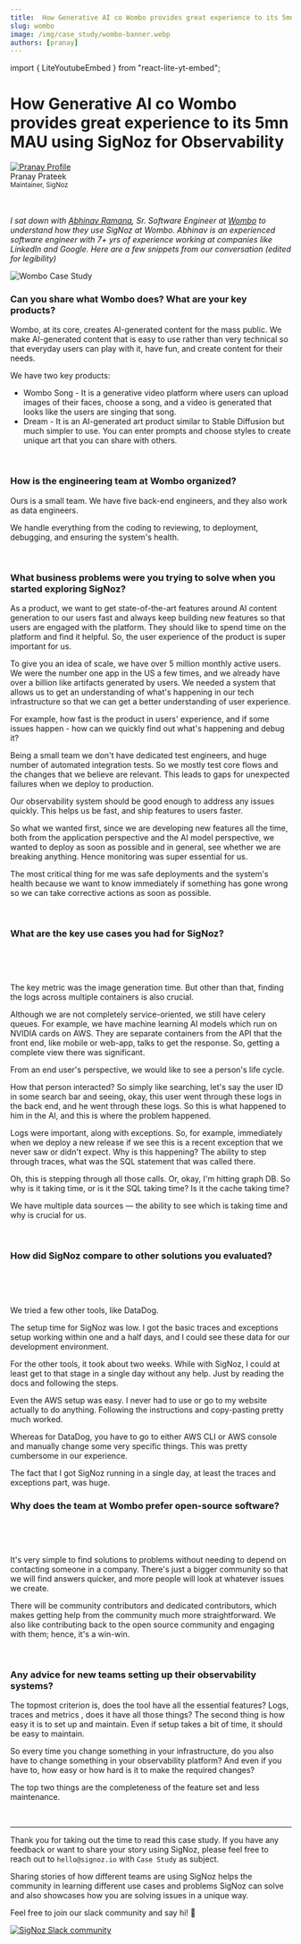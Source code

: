```yaml
---
title:  How Generative AI co Wombo provides great experience to its 5mn MAU using SigNoz for Observability
slug: wombo
image: /img/case_study/wombo-banner.webp
authors: [pranay]
---
```

import { LiteYoutubeEmbed } from "react-lite-yt-embed";

# How Generative AI co Wombo provides great experience to its 5mn MAU using SigNoz for Observability

<head>
  <link rel="canonical" href="https://signoz.io/case-study/wombo/"/>
  <meta property="og:type" content="website">
  <meta property="og:url" content="https://signoz.io/case-study/wombo/">
  <meta property="og:title" content="How Generative AI co Wombo provides great experience to its 5mn MAU using SigNoz for Observability | SigNoz">
  <meta property="og:description" content="">
  <meta property="og:image" content="https://signoz.io/img/case_study/wombo-banner.jpg">

  <meta property="twitter:card" content="summary_large_image">
  <meta property="twitter:url" content="https://signoz.io/case-study/wombo/">
  <meta property="twitter:title" content="How Generative AI co Wombo provides great experience to its 5mn MAU using SigNoz for Observability | SigNoz">
  <meta property="twitter:description" content="">
<meta property="twitter:image" content="https://signoz.io/img/case_study/wombo-banner.jpg">
</head>

<div class="avatar">
  <a
    class="avatar__photo-link avatar__photo avatar__photo--lg"
    href="https://twitter.com/pranay01">
    <img
      alt="Pranay Profile"
      src="/img/authors/pranay_profile_pic.webp" />
  </a>
  <div class="avatar__intro">
    <div class="avatar__name">Pranay Prateek</div>
    <small class="avatar__subtitle">
      Maintainer, SigNoz
    </small>
  </div>
</div>

<br />
<br />


*I sat down with <a href ="https://www.linkedin.com/in/abhinavramana" rel="noopener noreferrer nofollow" target="_blank" >Abhinav Ramana</a>, Sr. Software Engineer at <a href = "https://wombo.ai" rel="noopener noreferrer nofollow" target="_blank" >Wombo</a> to understand how they use SigNoz at Wombo. Abhinav is an experienced software engineer with 7+ yrs of experience working at companies like LinkedIn and Google. Here are a few snippets from our conversation (edited for legibility)*


![Wombo Case Study](/img/case_study/wombo-banner.webp)



### Can you share what Wombo does? What are your key products?​
Wombo, at its core, creates AI-generated content for the mass public.
We make AI-generated content that is easy to use rather than very technical so that everyday users can play with it, have fun, and create content for their needs.

We have two key products:

- Wombo Song - It is a generative video platform where users can upload images of their faces, choose a song, and a video is generated that looks like the users are singing that song.
- Dream -  It is an AI-generated art product similar to Stable Diffusion but much simpler to use. You can enter prompts and choose styles to create unique art that you can share with others.
<p>&nbsp;</p>

### How is the engineering team at Wombo organized?​
Ours is a small team. We have five back-end engineers, and they also work as data engineers.

We handle everything from the coding to reviewing, to deployment, debugging, and ensuring the system's health.

<p>&nbsp;</p>

### What business problems were you trying to solve when you started exploring SigNoz?​

As a product, we want to get state-of-the-art features around AI content generation to our users fast and always keep building new features so that users are engaged with the platform. They should like to spend time on the platform and find it helpful. So, the user experience of the product is super important for us.

To give you an idea of scale, we have over 5 million monthly active users. We were the number one app in the US a few times, and we already have over a billion like artifacts generated by users. We needed a system that allows us to get an understanding of what's happening in our tech infrastructure so that we can get a better understanding of user experience. 

For example, how fast is the product in users' experience, and if some issues happen - how can we quickly find out what's happening and debug it?

Being a small team we don't have dedicated test engineers, and huge number of automated integration tests. So we mostly test core flows and the changes that we believe are relevant. This leads to gaps for unexpected failures when we deploy to production. 

Our observability system should be good enough to address any issues quickly. This helps us be fast, and ship features to users faster.

So what we wanted first, since we are developing new features all the time, both from the application perspective and the AI model perspective, we wanted to deploy as soon as possible and in general, see whether we are breaking anything.
Hence monitoring was super essential for us. 

The most critical thing for me was safe deployments and the system's health because we want to know immediately if something has gone wrong so we can take corrective actions as soon as possible.
<p>&nbsp;</p>

### What are the key use cases you had for SigNoz?​
<p>&nbsp;</p>

<LiteYoutubeEmbed id="vUpSEASieKs" mute={false} />
<p>&nbsp;</p>

 
The key metric was the image generation time. But other than that, finding the logs across multiple containers is also crucial.

Although we are not completely service-oriented, we still have celery queues. For example, we have machine learning AI models which run on NVIDIA cards on AWS. They are separate containers from the API that the front end, like mobile or web-app, talks to get the response. So, getting a complete view there was significant.

From an end user's perspective, we would like to see a person's life cycle.

How that person interacted? So simply like searching, let's say the user ID in some search bar and seeing, okay, this user went through these logs in the back end, and he went through these logs. So this is what happened to him in the AI, and this is where the problem happened.

Logs were important, along with exceptions. So, for example, immediately when we deploy a new release if we see this is a recent exception that we never saw or didn't expect. Why is this happening? The ability to step through traces, what was the SQL statement that was called there.

Oh, this is stepping through all those calls. Or, okay, I'm hitting graph DB. So why is it taking time, or is it the SQL taking time? Is it the cache taking time?

We have multiple data sources — the ability to see which is taking time and why is crucial for us.
<p>&nbsp;</p>

 
### How did SigNoz compare to other solutions you evaluated?​
<p>&nbsp;</p>

<LiteYoutubeEmbed id="cuRyrvZpYV4" mute={false} />

<p>&nbsp;</p>
 
We tried a few other tools, like DataDog.


The setup time for SigNoz was low. I got the basic traces and exceptions setup working within one and a half days, and I could see these data for our development environment.

For the other tools, it took about two weeks. While with SigNoz, I could at least get to that stage in a single day without any help. Just by reading the docs and following the steps.

Even the AWS setup was easy. I never had to use or go to my website actually to do anything. Following the instructions and copy-pasting pretty much worked.

Whereas for DataDog, you have to go to either AWS CLI or AWS console and manually change some very specific things. This was pretty cumbersome in our experience.

The fact that I got SigNoz running in a single day, at least the traces and exceptions part, was huge.


### Why does the team at Wombo prefer open-source software?​

<p>&nbsp;</p>


<LiteYoutubeEmbed id="AO3tpixbf8M" mute={false} />

<p>&nbsp;</p>

It's very simple to find solutions to problems without needing to depend on contacting someone in a company. There's just a bigger community so that we will find answers quicker, and more people will look at whatever issues we create.

There will be community contributors and dedicated contributors, which makes getting help from the community much more straightforward. We also like contributing back to the open source community and engaging with them; hence, it's a win-win.

<p>&nbsp;</p>

### Any advice for new teams setting up their observability systems?​
The topmost criterion is, does the tool have all the essential features? Logs, traces and metrics , does it have all those things?
The second thing is how easy it is to set up and maintain. Even if setup takes a bit of time, it should be easy to maintain.

So every time you change something in your infrastructure, do you also have to change something in your observability platform? And even if you have to, how easy or how hard is it to make the required changes?

The top two things are the completeness of the feature set and less maintenance.

<p>&nbsp;</p>

---

Thank you for taking out the time to read this case study. If you have any feedback or want to share your story using SigNoz, please feel free to reach out to `hello@signoz.io` with `Case Study` as subject.

Sharing stories of how different teams are using SigNoz helps the community in learning different use cases and problems SigNoz can solve and also showcases how you are solving issues in a unique way.

Feel free to join our slack community and say hi! 👋

[![SigNoz Slack community](/img/blog/common/join_slack_cta.png)](https://signoz.io/slack)
